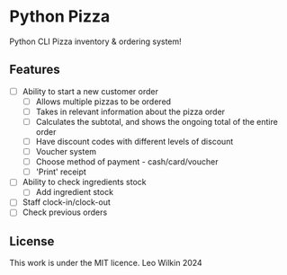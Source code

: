 # Python Pizza
Python CLI Pizza inventory &amp; ordering system!

## Features
- [ ] Ability to start a new customer order
  - [ ] Allows multiple pizzas to be ordered
  - [ ] Takes in relevant information about the pizza order
  - [ ] Calculates the subtotal, and shows the ongoing total of the entire order
  - [ ] Have discount codes with different levels of discount
  - [ ] Voucher system
  - [ ] Choose method of payment - cash/card/voucher
  - [ ] 'Print' receipt
- [ ] Ability to check ingredients stock
  - [ ] Add ingredient stock
- [ ] Staff clock-in/clock-out
- [ ] Check previous orders

## License
This work is under the MIT licence. Leo Wilkin 2024
